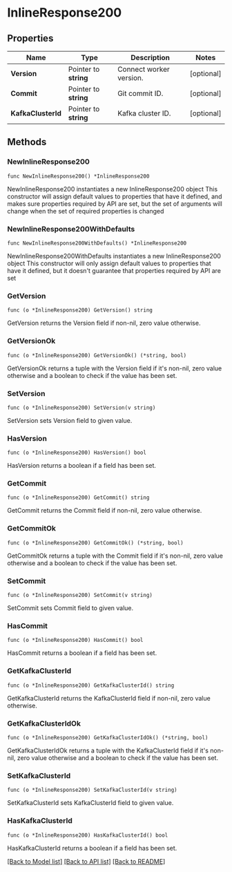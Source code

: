 # InlineResponse200

## Properties

Name | Type | Description | Notes
------------ | ------------- | ------------- | -------------
**Version** | Pointer to **string** | Connect worker version. | [optional] 
**Commit** | Pointer to **string** | Git commit ID. | [optional] 
**KafkaClusterId** | Pointer to **string** | Kafka cluster ID. | [optional] 

## Methods

### NewInlineResponse200

`func NewInlineResponse200() *InlineResponse200`

NewInlineResponse200 instantiates a new InlineResponse200 object
This constructor will assign default values to properties that have it defined,
and makes sure properties required by API are set, but the set of arguments
will change when the set of required properties is changed

### NewInlineResponse200WithDefaults

`func NewInlineResponse200WithDefaults() *InlineResponse200`

NewInlineResponse200WithDefaults instantiates a new InlineResponse200 object
This constructor will only assign default values to properties that have it defined,
but it doesn't guarantee that properties required by API are set

### GetVersion

`func (o *InlineResponse200) GetVersion() string`

GetVersion returns the Version field if non-nil, zero value otherwise.

### GetVersionOk

`func (o *InlineResponse200) GetVersionOk() (*string, bool)`

GetVersionOk returns a tuple with the Version field if it's non-nil, zero value otherwise
and a boolean to check if the value has been set.

### SetVersion

`func (o *InlineResponse200) SetVersion(v string)`

SetVersion sets Version field to given value.

### HasVersion

`func (o *InlineResponse200) HasVersion() bool`

HasVersion returns a boolean if a field has been set.

### GetCommit

`func (o *InlineResponse200) GetCommit() string`

GetCommit returns the Commit field if non-nil, zero value otherwise.

### GetCommitOk

`func (o *InlineResponse200) GetCommitOk() (*string, bool)`

GetCommitOk returns a tuple with the Commit field if it's non-nil, zero value otherwise
and a boolean to check if the value has been set.

### SetCommit

`func (o *InlineResponse200) SetCommit(v string)`

SetCommit sets Commit field to given value.

### HasCommit

`func (o *InlineResponse200) HasCommit() bool`

HasCommit returns a boolean if a field has been set.

### GetKafkaClusterId

`func (o *InlineResponse200) GetKafkaClusterId() string`

GetKafkaClusterId returns the KafkaClusterId field if non-nil, zero value otherwise.

### GetKafkaClusterIdOk

`func (o *InlineResponse200) GetKafkaClusterIdOk() (*string, bool)`

GetKafkaClusterIdOk returns a tuple with the KafkaClusterId field if it's non-nil, zero value otherwise
and a boolean to check if the value has been set.

### SetKafkaClusterId

`func (o *InlineResponse200) SetKafkaClusterId(v string)`

SetKafkaClusterId sets KafkaClusterId field to given value.

### HasKafkaClusterId

`func (o *InlineResponse200) HasKafkaClusterId() bool`

HasKafkaClusterId returns a boolean if a field has been set.


[[Back to Model list]](../README.md#documentation-for-models) [[Back to API list]](../README.md#documentation-for-api-endpoints) [[Back to README]](../README.md)


